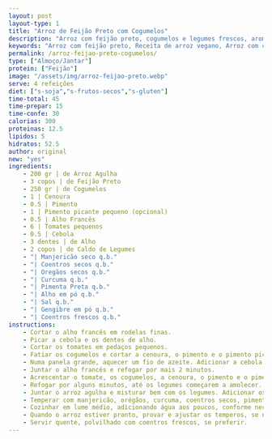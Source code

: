 ```yaml
---
layout: post
layout-type: 1
title: "Arroz de Feijão Preto com Cogumelos"
description: "Arroz com feijão preto, cogumelos e legumes frescos, aromatizado com uma combinação de especiarias"
keywords: "Arroz com feijão preto, Receita de arroz vegano, Arroz com cogumelos e legumes, Receita saudável com arroz, Prato principal vegano, Arroz temperado com especiarias, Arroz com pimento picante, Receita vegana com feijão preto, Arroz nutritivo e fácil, Cozinha plant-based"
permalink: /arroz-feijao-preto-cogumelos/
type: ["Almoço/Jantar"]
protein: ["Feijão"]
image: "/assets/img/arroz-feijao-preto.webp"
serve: 4 refeições
diet: ["s-soja","s-frutos-secos","s-gluten"]
time-total: 45
time-prepar: 15
time-confe: 30
calorias: 300
proteinas: 12.5
lipidos: 5
hidratos: 52.5
author: original
new: "yes"
ingredients:
    - 200 gr | de Arroz Agulha
    - 3 copos | de Feijão Preto
    - 250 gr | de Cogumelos
    - 1 | Cenoura
    - 0.5 | Pimento
    - 1 | Pimento picante pequeno (opcional)
    - 0.5 | Alho Francês
    - 6 | Tomates pequenos
    - 0.5 | Cebola
    - 3 dentes | de Alho
    - 2 copos | de Caldo de Legumes
    - "| Manjericão seco q.b."
    - "| Coentros secos q.b."
    - "| Oregãos secos q.b."
    - "| Curcuma q.b."
    - "| Pimenta Preta q.b."
    - "| Alho em pó q.b."
    - "| Sal q.b."
    - "| Gengibre em pó q.b."
    - "| Coentros frescos q.b."
instructions:
    - Cortar o alho francês em rodelas finas.
    - Picar a cebola e os dentes de alho.
    - Cortar os tomates em pedaços pequenos.
    - Fatiar os cogumelos e cortar a cenoura, o pimento e o pimento picante em cubos.
    - Numa panela grande, aquecer um fio de azeite. Adicionar a cebola e o alho e refogar até ficarem dourados.
    - Juntar o alho francês e refogar por mais 2 minutos.
    - Acrescentar o tomate, os cogumelos, a cenoura, o pimento e o pimento picante à panela.
    - Refogar por alguns minutos, até os legumes começarem a amolecer.
    - Juntar o arroz agulha e misturar bem com os legumes. Adicionar os dois copos de caldo de legumes e mexer.
    - Temperar com manjericão, orégãos, curcuma, coentros secos, pimenta preta, alho em pó, sal e gengibre. Mexer bem para distribuir os temperos.
    - Cozinhar em lume médio, adicionando água aos poucos, conforme necessário, até o arroz ficar cozido e absorver os sabores.
    - Quando o arroz estiver pronto, provar e ajustar os temperos, se necessário.
    - Servir quente, polvilhado com coentros frescos, se preferir.
---
```


